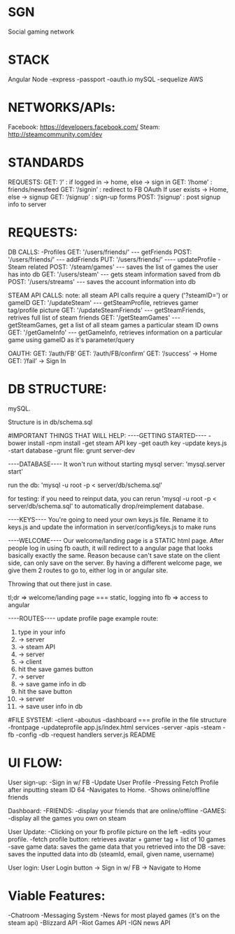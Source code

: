 # SGN
Social gaming network

# STACK
Angular
Node
  -express
  -passport
  -oauth.io
mySQL
  -sequelize
AWS

# NETWORKS/APIs:
Facebook: https://developers.facebook.com/
Steam: http://steamcommunity.com/dev

# STANDARDS
REQUESTS:
  GET: ‘/’ : if logged in -> home, else -> sign in
  GET: ‘/home’ : friends/newsfeed
  GET: ‘/signin’ : redirect to FB OAuth
		If user exists -> Home, else -> signup
  GET: ‘/signup’ : sign-up forms
  POST: ‘/signup’ : post signup info to server

# REQUESTS:
DB CALLS:
-Profiles
GET: '/users/friends/' --- getFriends
POST: '/users/friends/' --- addFriends
PUT: '/users/friends/' ---- updateProfile
-Steam related
POST: '/steam/games' --- saves the list of games the user has into db
GET: '/users/steam' --- gets steam information saved from db
POST: '/users/streams' --- saves the account information into db

STEAM API CALLS:
note: all steam API calls require a query ('?steamID=') or gameID
GET: '/updateSteam' --- getSteamProfile, retrieves gamer tag/profile picture
GET: '/updateSteamFriends' --- getSteamFriends, retrives full list of steam friends
GET: '/getSteamGames' --- getSteamGames, get a list of all steam games a particular steam ID owns
GET: '/getGameInfo' --- getGameInfo, retrieves information on a particular game using gameID as it's parameter/query

OAUTH: 
GET: ‘/auth/FB’
GET: ‘/auth/FB/confirm’
GET: ‘/success’ -> Home
GET: ‘/fail’ -> Sign In

# DB STRUCTURE:
mySQL.

Structure is in db/schema.sql

#IMPORTANT THINGS THAT WILL HELP:
----GETTING STARTED----
-bower install
-npm install
-get steam API key
-get oauth key 
-update keys.js
-start database
-grunt file: grunt server-dev


----DATABASE----
It won't run without starting mysql server:
'mysql.server start'

run the db:
'mysql -u root -p < server/db/schema.sql'

for testing: 
if you need to reinput data, you can rerun 
'mysql -u root -p < server/db/schema.sql' to automatically drop/reimplement database.

----KEYS----
You're going to need your own keys.js file. Rename it to keys.js and update the information in server/config/keys.js to make runs

----WELCOME----
Our welcome/landing page is a STATIC html page. After people log in using fb oauth, it will redirect to a angular page that looks basically exactly the same. Reason because can't save state on the client side, can only save on the server. By having a different welcome page, we give them 2 routes to go to, either log in or angular site.

Throwing that out there just in case.

tl;dr => welcome/landing page === static, logging into fb => access to angular

----ROUTES----
update profile page example route:
1. type in your info
2. -> server
3. -> steam API
4. -> server
5. -> client
6. hit the save games button
7. -> server
8. -> save game info in db
9. hit the save button
10. -> server
11. -> save user info in db

#FILE SYSTEM:
-client
  -aboutus
  -dashboard === profile in the file structure
  -frontpage
  -updateprofile
  app.js/index.html
  services
-server
  -apis
    -steam
    -fb
  -config
  -db
  -request handlers
  server.js
README


# UI FLOW:
User sign-up:
-Sign in w/ FB
-Update User Profile
-Pressing Fetch Profile after inputting steam ID 64
-Navigates to Home.
-Shows online/offline friends

Dashboard:
-FRIENDS:
  -display your friends that are online/offline
-GAMES:
  -display all the games you own on steam


User Update:
-Clicking on your fb profile picture on the left
-edits your profile.
-fetch profile button: retrieves avatar + gamer tag + list of 10 games
-save game data: saves the game data that you retrieved into the DB
-save: saves the inputted data into db (steamId, email, given name, username)


User login:
User Login button -> Sign in w/ FB -> Navigate to Home

# Viable Features:
-Chatroom
-Messaging System
-News for most played games (it's on the steam api)
-Blizzard API
-Riot Games API
-IGN news API

  
